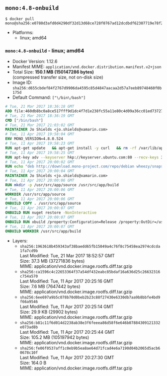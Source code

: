 ## `mono:4.8-onbuild`

```console
$ docker pull mono@sha256:e0780d3afd0d4290df32d13d68ce728f0767ad12dcdbdf62307719e78f2a9afc
```

-	Platforms:
	-	linux; amd64

### `mono:4.8-onbuild` - linux; amd64

-	Docker Version: 1.12.6
-	Manifest MIME: `application/vnd.docker.distribution.manifest.v2+json`
-	Total Size: **150.1 MB (150147286 bytes)**  
	(compressed transfer size, not on-disk size)
-	Image ID: `sha256:d655cbdef84f2767d9906da4595c85d4847aacaa2d57a7eeb89748460f0b175d`
-	Default Command: `["\/bin\/bash"]`

```dockerfile
# Tue, 21 Mar 2017 18:36:18 GMT
ADD file:460db8bc0a8ce517fff9d1dc4f7d1e238fc55a11e80c4d09a36cc01ed7372733 in / 
# Tue, 21 Mar 2017 18:36:19 GMT
CMD ["/bin/bash"]
# Tue, 21 Mar 2017 21:03:02 GMT
MAINTAINER Jo Shields <jo.shields@xamarin.com>
# Tue, 11 Apr 2017 19:58:04 GMT
ENV MONO_VERSION=4.8.0.524
# Tue, 11 Apr 2017 19:58:23 GMT
RUN apt-get update   && apt-get install -y curl   && rm -rf /var/lib/apt/lists/*
# Tue, 11 Apr 2017 19:58:25 GMT
RUN apt-key adv --keyserver hkp://keyserver.ubuntu.com:80 --recv-keys 3FA7E0328081BFF6A14DA29AA6A19B38D3D831EF
# Tue, 11 Apr 2017 20:00:02 GMT
RUN echo "deb http://download.mono-project.com/repo/debian wheezy/snapshots/$MONO_VERSION main" > /etc/apt/sources.list.d/mono-xamarin.list   && apt-get update   && apt-get install -y binutils mono-devel ca-certificates-mono fsharp mono-vbnc nuget referenceassemblies-pcl   && rm -rf /var/lib/apt/lists/* /tmp/*
# Tue, 11 Apr 2017 20:00:04 GMT
MAINTAINER Jo Shields <jo.shields@xamarin.com>
# Tue, 11 Apr 2017 20:00:06 GMT
RUN mkdir -p /usr/src/app/source /usr/src/app/build
# Tue, 11 Apr 2017 20:00:06 GMT
WORKDIR /usr/src/app/source
# Tue, 11 Apr 2017 20:00:06 GMT
ONBUILD COPY . /usr/src/app/source
# Tue, 11 Apr 2017 20:00:07 GMT
ONBUILD RUN nuget restore -NonInteractive
# Tue, 11 Apr 2017 20:00:07 GMT
ONBUILD RUN xbuild /property:Configuration=Release /property:OutDir=/usr/src/app/build/
# Tue, 11 Apr 2017 20:00:07 GMT
ONBUILD WORKDIR /usr/src/app/build
```

-	Layers:
	-	`sha256:1963618b459343af38baedd65fb15049a4c76f8c75458ea2974cdcda1fa7cd9b`  
		Last Modified: Tue, 21 Mar 2017 18:52:57 GMT  
		Size: 37.3 MB (37271836 bytes)  
		MIME: application/vnd.docker.image.rootfs.diff.tar.gzip
	-	`sha256:ca1596c4c22653364f37a54df432eabc85bdaf16a636d25c26632316c754a570`  
		Last Modified: Tue, 11 Apr 2017 20:25:16 GMT  
		Size: 7.6 MB (7647442 bytes)  
		MIME: application/vnd.docker.image.rootfs.diff.tar.gzip
	-	`sha256:6ee697a9b5c078b70d0beb2b23c88f27430e6330db7aa9b8bbfe4bd9f66a9546`  
		Last Modified: Tue, 11 Apr 2017 20:25:14 GMT  
		Size: 29.9 KB (29902 bytes)  
		MIME: application/vnd.docker.image.rootfs.diff.tar.gzip
	-	`sha256:b81c11f6d014d2238ab38e3f6feeea86d58f6e646b07884309121332e073ad8b`  
		Last Modified: Tue, 11 Apr 2017 20:25:44 GMT  
		Size: 105.2 MB (105197942 bytes)  
		MIME: application/vnd.docker.image.rootfs.diff.tar.gzip
	-	`sha256:fe06f0537aff1c0eb9b5ea8ae64d71fcad4e6a7190d04b2065d5acb60678c10f`  
		Last Modified: Tue, 11 Apr 2017 20:27:30 GMT  
		Size: 164.0 B  
		MIME: application/vnd.docker.image.rootfs.diff.tar.gzip
